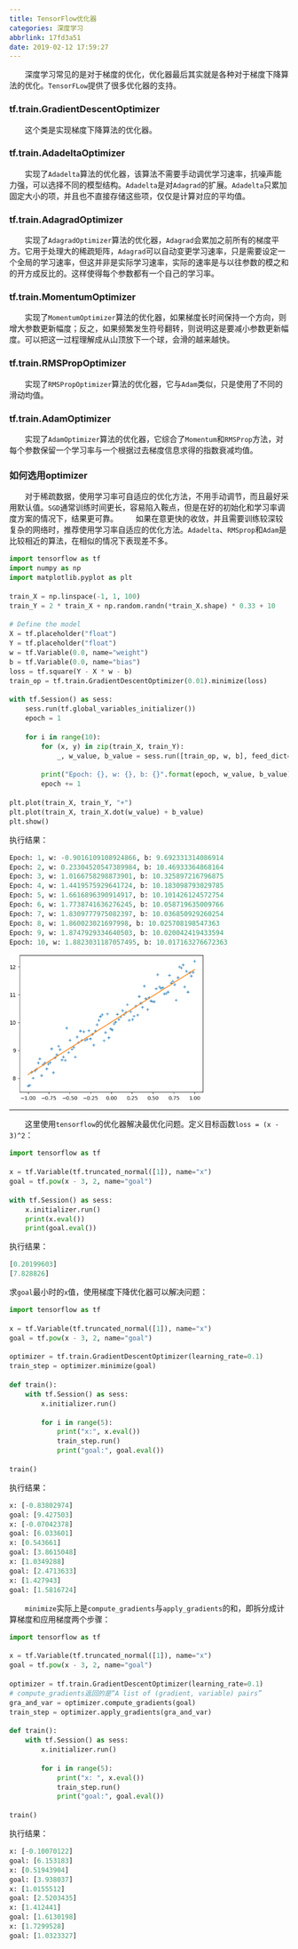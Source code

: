 ```yaml
---
title: TensorFlow优化器
categories: 深度学习
abbrlink: 17fd3a51
date: 2019-02-12 17:59:27
---
```

&emsp;&emsp;深度学习常见的是对于梯度的优化，优化器最后其实就是各种对于梯度下降算法的优化。`TensorFLow`提供了很多优化器的支持。<!--more-->

### tf.train.GradientDescentOptimizer

&emsp;&emsp;这个类是实现梯度下降算法的优化器。

### tf.train.AdadeltaOptimizer

&emsp;&emsp;实现了`Adadelta`算法的优化器，该算法不需要手动调优学习速率，抗噪声能力强，可以选择不同的模型结构。`Adadelta`是对`Adagrad`的扩展。`Adadelta`只累加固定大小的项，并且也不直接存储这些项，仅仅是计算对应的平均值。

### tf.train.AdagradOptimizer

&emsp;&emsp;实现了`AdagradOptimizer`算法的优化器，`Adagrad`会累加之前所有的梯度平方。它用于处理大的稀疏矩阵，`Adagrad`可以自动变更学习速率，只是需要设定一个全局的学习速率，但这并非是实际学习速率，实际的速率是与以往参数的模之和的开方成反比的。这样使得每个参数都有一个自己的学习率。

### tf.train.MomentumOptimizer

&emsp;&emsp;实现了`MomentumOptimizer`算法的优化器，如果梯度长时间保持一个方向，则增大参数更新幅度；反之，如果频繁发生符号翻转，则说明这是要减小参数更新幅度。可以把这一过程理解成从山顶放下一个球，会滑的越来越快。

### tf.train.RMSPropOptimizer

&emsp;&emsp;实现了`RMSPropOptimizer`算法的优化器，它与`Adam`类似，只是使用了不同的滑动均值。

### tf.train.AdamOptimizer

&emsp;&emsp;实现了`AdamOptimizer`算法的优化器，它综合了`Momentum`和`RMSProp`方法，对每个参数保留一个学习率与一个根据过去梯度信息求得的指数衰减均值。

### 如何选用optimizer

&emsp;&emsp;对于稀疏数据，使用学习率可自适应的优化方法，不用手动调节，而且最好采用默认值。`SGD`通常训练时间更长，容易陷入鞍点，但是在好的初始化和学习率调度方案的情况下，结果更可靠。
&emsp;&emsp;如果在意更快的收敛，并且需要训练较深较复杂的网络时，推荐使用学习率自适应的优化方法。`Adadelta`、`RMSprop`和`Adam`是比较相近的算法，在相似的情况下表现差不多。

``` python
import tensorflow as tf
import numpy as np
import matplotlib.pyplot as plt
​
train_X = np.linspace(-1, 1, 100)
train_Y = 2 * train_X + np.random.randn(*train_X.shape) * 0.33 + 10
​
# Define the model
X = tf.placeholder("float")
Y = tf.placeholder("float")
w = tf.Variable(0.0, name="weight")
b = tf.Variable(0.0, name="bias")
loss = tf.square(Y - X * w - b)
train_op = tf.train.GradientDescentOptimizer(0.01).minimize(loss)
​
with tf.Session() as sess:
    sess.run(tf.global_variables_initializer())
    epoch = 1

    for i in range(10):
        for (x, y) in zip(train_X, train_Y):
            _, w_value, b_value = sess.run([train_op, w, b], feed_dict={X: x, Y: y})

        print("Epoch: {}, w: {}, b: {}".format(epoch, w_value, b_value))
        epoch += 1
​
plt.plot(train_X, train_Y, "+")
plt.plot(train_X, train_X.dot(w_value) + b_value)
plt.show()
```

执行结果：

``` python
Epoch: 1, w: -0.9016109108924866, b: 9.692331314086914
Epoch: 2, w: 0.23304520547389984, b: 10.46933364868164
Epoch: 3, w: 1.0166758298873901, b: 10.325897216796875
Epoch: 4, w: 1.4419575929641724, b: 10.183098793029785
Epoch: 5, w: 1.6616896390914917, b: 10.101426124572754
Epoch: 6, w: 1.7738741636276245, b: 10.058719635009766
Epoch: 7, w: 1.8309777975082397, b: 10.036850929260254
Epoch: 8, w: 1.860023021697998, b: 10.025708198547363
Epoch: 9, w: 1.8747929334640503, b: 10.020042419433594
Epoch: 10, w: 1.8823031187057495, b: 10.017163276672363
```

<img src="./TensorFlow优化器/1.png" height="263" width="352">

---

&emsp;&emsp;这里使用`tensorflow`的优化器解决最优化问题。定义目标函数`loss = (x - 3)^2`：

``` python
import tensorflow as tf
​
x = tf.Variable(tf.truncated_normal([1]), name="x")
goal = tf.pow(x - 3, 2, name="goal")
​
with tf.Session() as sess:
    x.initializer.run()
    print(x.eval())
    print(goal.eval())
```

执行结果：

``` python
[0.20199603]
[7.828826]
```

求`goal`最小时的`x`值，使用梯度下降优化器可以解决问题：

``` python
import tensorflow as tf
​
x = tf.Variable(tf.truncated_normal([1]), name="x")
goal = tf.pow(x - 3, 2, name="goal")
​
optimizer = tf.train.GradientDescentOptimizer(learning_rate=0.1)
train_step = optimizer.minimize(goal)
​
def train():
    with tf.Session() as sess:
        x.initializer.run()

        for i in range(5):
            print("x:", x.eval())
            train_step.run()
            print("goal:", goal.eval())
​
train()
```

执行结果：

``` python
x: [-0.83802974]
goal: [9.427503]
x: [-0.07042378]
goal: [6.033601]
x: [0.543661]
goal: [3.8615048]
x: [1.0349288]
goal: [2.4713633]
x: [1.427943]
goal: [1.5816724]
```

&emsp;&emsp;`minimize`实际上是`compute_gradients`与`apply_gradients`的和，即拆分成计算梯度和应用梯度两个步骤：

``` python
import tensorflow as tf
​
x = tf.Variable(tf.truncated_normal([1]), name="x")
goal = tf.pow(x - 3, 2, name="goal")
​
optimizer = tf.train.GradientDescentOptimizer(learning_rate=0.1)
# compute_gradients返回的是“A list of (gradient, variable) pairs”
gra_and_var = optimizer.compute_gradients(goal)
train_step = optimizer.apply_gradients(gra_and_var)
​
def train():
    with tf.Session() as sess:
        x.initializer.run()

        for i in range(5):
            print("x: ", x.eval())
            train_step.run()
            print("goal:", goal.eval())
​
train()
```

执行结果：

``` python
x: [-0.10070122]
goal: [6.153183]
x: [0.51943904]
goal: [3.938037]
x: [1.0155512]
goal: [2.5203435]
x: [1.412441]
goal: [1.6130198]
x: [1.7299528]
goal: [1.0323327]
```